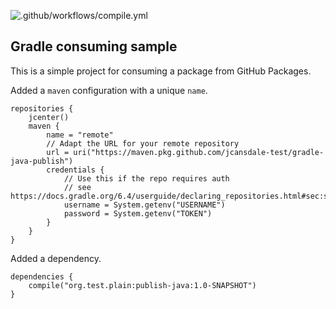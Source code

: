 ![.github/workflows/compile.yml](https://github.com/jcansdale-test/gradle-java-consume/workflows/.github/workflows/compile.yml/badge.svg)

## Gradle consuming sample

This is a simple project for consuming a package from GitHub Packages.

Added a `maven` configuration with a unique `name`.

```
repositories {
    jcenter()
    maven {
        name = "remote"
        // Adapt the URL for your remote repository
        url = uri("https://maven.pkg.github.com/jcansdale-test/gradle-java-publish")
        credentials { 
            // Use this if the repo requires auth 
            // see https://docs.gradle.org/6.4/userguide/declaring_repositories.html#sec:supported_transport_protocols
            username = System.getenv("USERNAME")
            password = System.getenv("TOKEN")
        }
    }
}
```

Added a dependency.

```
dependencies {
    compile("org.test.plain:publish-java:1.0-SNAPSHOT")
}
```
